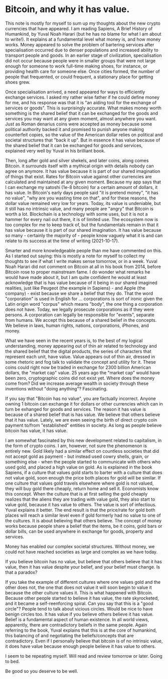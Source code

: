 # Bitcoin, and why it has value.

This note is mostly for myself to sum up my thoughts about the new crypto currencies that have appeared. I am reading Sapiens, A Brief History of Humankind,
by Yuval Noah Harari (but he has no blame for what I am about to write!). It explains at a fundamental level what money is, and how money works. Money appeared 
to solve the problem of bartering services after specialisation occurred due to denser populations and increased ability to transport people and goods. In an 
earlier stage of civilization, specialisation did not occur because people were in smaller groups that were not large enough for someone to work full-time 
making shoes, for instance, or providing health care for someone else. Once cities formed, the number of people that frequented, or could frequent, a stationary 
place for getting shoes grew.

Once specialisation arrived, a need appeared for ways to efficiently exchange services. I asked my rather wise father if he could define money for me,
 and his response was that it is "an aiding tool for the exchange of services or goods". This is surprisingly accurate. What makes money worth something 
 is the shared 
 belief that it can be exchanged for the goods and services you may want at any given moment, almost anywhere you want. Just as Roman 
 denarius coins were accepted as money because some 
 political authority backed it and promised to punish anyone making counterfeit copies, so the value of the American dollar relies on political and societal 
 structures that "back it up". But in essence it has value because of the shared belief that it can be exchanged for goods and services, 
 explained very well by Yuval in his brilliant book.
 
 Then, long after gold and silver shekels, and later coins, along comes Bitcoin. it surrounds itself with a mythical origin with details nobody can agree on anymore. 
 It has value because it is part of our shared imagination of things that exist. Rates for Bitcoin value against other currencies are calculated and maintained 
 at any given moment. Because my app says that I can exchange my satoshi (1e-8 bitcoin) for a certain amount of dollars, it has value. In Bitcoin's early days 
 people said "it is pretend money", "it has no value", "why are you wasting time on that", and for these reasons, the dollar value remained very low for years. 
 Today, its value is undeniable, but it still has no intrinsic value, and many people are "angry" that Bitcoin is worth a lot. Blockchain is a technology 
 with some uses, but it is not a hammer for every nail out there, it is of limited use. The ecosystem now is too complex for me to keep track of, but the 
 fundamentals remain in that it has value because it is part of our shared imagination. It has value because so many - certainly the majority of - people know vaguely 
 what it is and can relate to its success at the time of writing (2021-10-17).
 
 Smarter and more knowledgeable people than me have commented on this. As I started out saying: this is mostly a note for myself to collect my thoughts to see 
 if what I write makes sense tomorrow, or in a week. Yuval Noah Harari did not comment on Bitcoin at all in his book from 2014, before Bitcoin rose to 
 proper mainstream fame. I do wonder what remarks he would have made about it, but I am quite confident he would at least acknowledge that is has value 
 because of it being in our shared imagined realities, just like Peugeot (the example in Sapiens) - and Apple (the company) - exist 
 because we share a belief that they do. That the word 
 "corporation" is used in English for ... corporations is sort of ironic given the Latin origin word "corpus" which means "body", the one thing a 
 corporation does not have. Today, we legally prosecute corporations as if they were persons. A corporation can legally be responsible for "events", 
 separate from humans. We accept this because of a shared belief in the concepts. We believe in laws, human rights, nations, corporations, iPhones, and money.
 
 What we have seen in the recent years is, to the best of my logical understanding, money appearing out of thin air related to technology and the shared belief 
 that the digital products, the series of characters that represent each unit, have value. Value appears out of thin air, dressed in some rhetoric and 
 fog talk to validate the concept and utility for it. These coins could right now be traded in exchange for 2300 billion American dollars, the "market cap" value. 
 25  years ago the "market cap" would have been zero, cryptographic coins did not exist yet. Where does the money come from? Did we increase average wealth 
 in society through these inventions without "doing anything"? Fascinating.
 
 If you say that "Bitcoin has no value", you are factually incorrect. Anyone owning 1 bitcoin can exchange it for dollars or other currencies which 
 can in turn be exhanged for goods and services. The reason it has value is because of a shared belief that is has value. We believe that others believe that 
 it has value. Lately, we are even seeing the birth of direct crypto coin payment to/from "established" entities in society. As 
 long as people believe bitcoin has value, it has value.
 
 I am somewhat fascinated by this new development related to capitalism, in the form of crypto coins. I am, however, not 
 sure the phenomenon is entirely new. Gold likely had a similar effect on countless societies that did not accept gold as payment - but instead 
 used cowry shells, grain, 
 or something else - when the people started to communicate with others who used gold, and placed a high value on gold. As is explained in the book Sapiens, if
 a culture that values gold starts to barter with a culture that does not value gold, soon enough the price both places for gold will be similar. If one 
 culture that values gold travels elsewhere where gold is not valued, they will buy gold there cheaply, return home and sell it. Economists know this concept.
 When the culture that is at first selling the gold cheaply realizes that the aliens they are trading with value gold, they also start to value gold, 
 because it has value to others. The value is sort of infectious. Yuval 
 explains it better. The end result is that the price/rate for gold both places will reach a similar level even if gold formerly had no value to one 
 of the cultures. 
 It is about believing that others believe. The concept of money works because people share a belief that the items, be it coins, gold bars or dollar bills, can 
 be used anywhere in exchange for goods, property and services.
 
 Money has enabled our complex societal structures. Without money, we could not have reached societies as large and complex as we have today.
 
 If you believe bitcoin has no value, but believe that others believe that it has value, then it has value despite your belief, and your belief must change. 
 Is that a paradox?
 
 If you take the example of different cultures where one values gold and the other does not, the one that does not value it will soon begin to value it 
 because the other culture values it. This is what happened with Bitcoin. Because other people started to believe it has value, the rate skyrocketed, and 
 it became a self-reenforcing spiral. Can you say that this is a "good circle"? People tend to talk about vicious circles. Would be nice to have benign 
 circles too.
 It has value if you believe others believe it has value. Belief is a fundamental aspect of human existence. In all world views, apparently, there are 
 contradictory beliefs in the same people. Again referring to the book, Yuval explains that this is at the core of humankind, this balancing of and negotiating the beliefs/concepts that are contradictory. Even if I personally believe that bitcoin is of no intrinsic value, it does have value because enough people believe 
 it has value to others.
 
 I seem to be repeating myself. Will read and review tomorrow or later. Going to bed.
 
 Be good so you deserve to be well.
 
